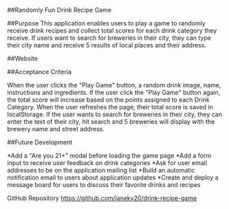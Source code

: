 ##Randomly Fun Drink Recipe Game

##Purpose
This application enables users to play a game to randomly receive drink recipes and collect total scores for each drink category they receive. If users want to search for breweries in their city, they can type their city name and receive 5 results of local places and their address.

##Website

##Acceptance Criteria

When the user clicks the "Play Game" button, a random drink image, name, instructions and ingredients. If the user click the "Play Game" button again, the total score will increase based on the points assigned to each Drink Category. When the user refreshes the page, their total score is saved in localStorage. If the user wants to search for breweries in their city, they can enter the text of their city, hit search and 5 breweries will display with the brewery name and street address.

##Future Development

*Add a "Are you 21+" modal before loading the game page 
*Add a form input to receive user feedback on drink categories 
*Ask for user email addresses to be on the application mailing list 
*Build an automatic notification email to users about application updates 
*Create and deploy a message board for users to discuss their favorite drinks and recipes

GitHub Repository
https://github.com/janekv20/drink-recipe-game
